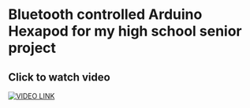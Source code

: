# Bluetooth controlled Arduino Hexapod for my high school senior project
## Click to watch video
[![VIDEO LINK](http://img.youtube.com/vi/jiD5CuX69HE/0.jpg)](https://www.youtube.com/watch?v=jiD5CuX69HE)
